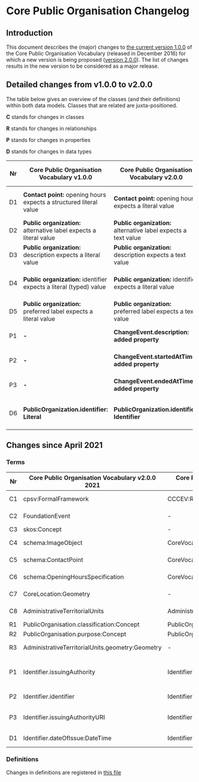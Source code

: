 # Core Public Organisation Changelog

## Introduction


This document describes the (major) changes to [the current version 1.0.0](https://github.com/SEMICeu/CPOV/tree/master/releases/1.00) of the Core Public Organisation Vocabulary (released in December 2016) for which a new version is being proposed ([version 2.0.0](https://semiceu.github.io/CPOV/releases/2.00/)). The list of changes results in the new version to be considered as a major release.

## Detailed changes from v1.0.0 to v2.0.0

The table below gives an overview of the classes (and their definitions) within both data models. Classes that are related are juxta-positioned.

**C** stands for changes in classes

**R** stands for changes in relationships

**P** stands for changes in properties

**D** stands for changes in data types

| Nr | Core Public Organisation Vocabulary v1.0.0 | Core Public Organisation Vocabulary v2.0.0 | Rationale | GitHub / Change |
| --- | --- | --- | --- | --- |
| D1 | **Contact point:** opening hours expects a structured literal value | **Contact point:** opening hours expects a literal value | Structured literal is not an existing data type. | Change |
| D2 | **Public organization:** alternative label expects a literal value | **Public organization:** alternative label expects a text value | Alignment with other Core Vocs. | Change |
| D3 | **Public organization:** description expects a literal value | **Public organization:** description expects a text value | Alignment with other Core Vocs. | Change |
| D4 | **Public organization:** identifier expects a literal (typed) value | **Public organization:** identifier expects a literal value | Alignment with other literal data types. | Change |
| D5 | **Public organization:** preferred label expects a literal value | **Public organization:** preferred label expects a text value | Alignment with other Core Vocs. | Change |
| P1 | **-** | **ChangeEvent.description: added property** | Give some content to the class. | Change |
| P2 | **-** | **ChangeEvent.startedAtTime: added property** | Give some content to the class. | Change |
| P3 | **-** | **ChangeEvent.endedAtTime: added property** | Give some content to the class. | Change |
| D6 | **PublicOrganization.identifier: Literal** | **PublicOrganization.identifier: Identifier** | Alignment with other Core Vocabularies. | Change |

## Changes since April 2021 

### Terms

| Nr | Core Public Organisation Vocabulary v2.0.0 2021  | Core Public Organisation Vocabulary v2.0.0 2022 | Rationale                                                   | GitHub/Change                                                                                                              |
| -- | ------------------------------------------------ | ----------------------------------------------- | ----------------------------------------------------------- | -------------------------------------------------------------------------------------------------------------------------- |
| C1 | cpsv:FormalFramework                             | CCCEV:ReferenceFramework                        | Replaced by more generic framework                          | [https://github.com/SEMICeu/CPOV/issues/5](https://github.com/SEMICeu/CPOV/issues/5)                                       |
| C2 | FoundationEvent                                  | \-                                              | Removed as subclass of ChangeEvent                          | [https://github.com/SEMICeu/CPOV/issues/9](https://github.com/SEMICeu/CPOV/issues/9)                                       |
| C3 | skos:Concept                                     | \-                                              | made it implicit                                            |                                                                                                                            |
| C4 | schema:ImageObject                               | CoreVocabulary:ImageObject                      | replaced [schema.org](http://schema.org/) with cv namespace | [https://github.com/SEMICeu/CPOV/issues/10](https://github.com/SEMICeu/CPOV/issues/10)                                     |
| C5 | schema:ContactPoint                              | CoreVocabulary:ContactPoint                     | replaced [schema.org](http://schema.org/) with cv namespace | [https://github.com/SEMICeu/CPOV/issues/10](https://github.com/SEMICeu/CPOV/issues/10)                                     |
| C6 | schema:OpeningHoursSpecification                 | CoreVocabulary:OpeningHoursSpecification        | replaced [schema.org](http://schema.org/) with cv namespace | [https://github.com/SEMICeu/CPOV/issues/10](https://github.com/SEMICeu/CPOV/issues/10)                                     |
| C7 | CoreLocation:Geometry                            | \-                                              | Geometry is not related to AdministrativeTerritorialUnit    | [https://github.com/SEMICeu/CPOV/issues/7](https://github.com/SEMICeu/CPOV/issues/7)                                       |
| C8 | AdministrativeTerritorialUnits                   | AdministrativeTerritorialUnit                   | made it singular as per definitions rule                    | [https://github.com/SEMICeu/CPOV/issues/7](https://github.com/SEMICeu/CPOV/issues/7)                                       |
| R1 | PublicOrganisation.classification:Concept        | PublicOrganisation.classification               | made it implicit                                            |                                                                                                                            |
| R2 | PublicOrganisation.purpose:Concept               | PublicOrganisation.purpose                      | made it implicit                                            |                                                                                                                            |
| R3 | AdministrativeTerritorialUnits.geometry:Geometry | \-                                              | Geometry is not related to AdministrativeTerritorialUnit    | [https://github.com/SEMICeu/CPOV/issues/7](https://github.com/SEMICeu/CPOV/issues/7)                                       |
| P1 | Identifier.issuingAuthority                      | Identifier.issuingAuthorityName                 | Better property readability                                 | [https://github.com/SEMICeu/Core-Person-Vocabulary/issues/14](https://github.com/SEMICeu/Core-Person-Vocabulary/issues/14) |
| P2 | Identifier.identifier                            | Identifier.notation                             | to better distinguish it from the identifier itself         |                                                                                                                            |
| P3 | Identifier.issuingAuthorityURI                   | Identifier.issuingAuthorityURI:Agent            | the range of the property has been made more generic        |                                                                                                                            |
| D1 | Identifier.dateOfIssue:DateTime                  | Identifier.dateOfIssue:Date                     | the property is more generic                                |

### Definitions

Changes in definitions are registered in [this file](Changelog_definitions.md.md)